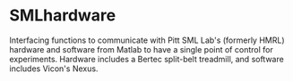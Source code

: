 # SMLhardware
Interfacing functions to communicate with Pitt SML Lab's (formerly HMRL) hardware and software from Matlab to have a single point of control for experiments.
Hardware includes a Bertec split-belt treadmill, and software includes Vicon's Nexus.
